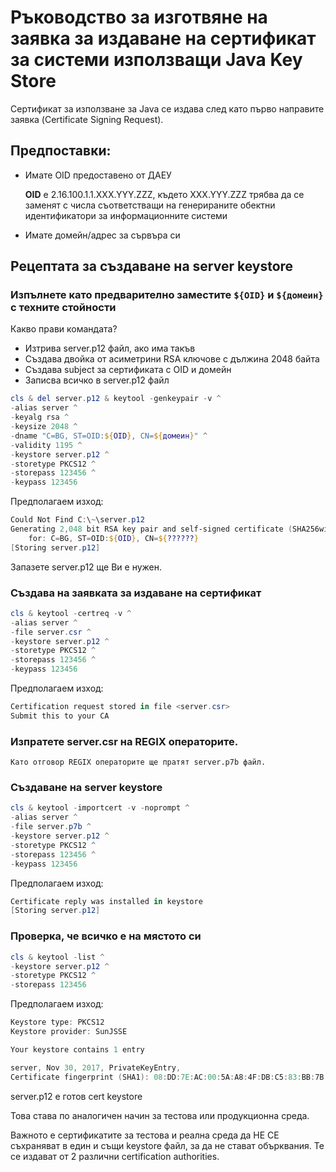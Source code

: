 # Ръководство за изготвяне на заявка за издаване на сертификат за системи използващи Java Key Store
Сертификат за използване за Java се издава след като първо направите заявка (Certificate Signing Request).

## Предпоставки:

* Имате OID предоставено от ДАЕУ

    **OID** е 2.16.100.1.1.XXX.YYY.ZZZ, където XXX.YYY.ZZZ трябва да се заменят с числа съответстващи на генерираните обектни идентификатори за информационните системи

* Имате домейн/адрес за сървъра си

## Рецептата за създаване на server keystore

### Изпълнете като предварително заместите `${OID}` и `${домеин}` с техните стойности

Какво прави командата?

- Изтрива server.p12 файл, ако има такъв
- Създава двойка от асиметрини RSA ключове с дължина 2048 байта
- Създава subject за сертификата с OID и домейн
- Записва всичко в server.p12 файл

```powershell
cls & del server.p12 & keytool -genkeypair -v ^
-alias server ^
-keyalg rsa ^
-keysize 2048 ^
-dname "C=BG, ST=OID:${OID}, CN=${домеин}" ^
-validity 1195 ^
-keystore server.p12 ^
-storetype PKCS12 ^
-storepass 123456 ^
-keypass 123456
```
Предполагаем изход:
```powershell
Could Not Find C:\~\server.p12
Generating 2,048 bit RSA key pair and self-signed certificate (SHA256withRSA) with a validity of 1,195 days
    for: C=BG, ST=OID:${OID}, CN=${??????}
[Storing server.p12]
```

Запазете server.p12 ще Ви е нужен.

### Създава на заявката за издаване на сертификат

```powershell
cls & keytool -certreq -v ^
-alias server ^
-file server.csr ^
-keystore server.p12 ^
-storetype PKCS12 ^
-storepass 123456 ^
-keypass 123456
```
Предполагаем изход:
```powershell
Certification request stored in file <server.csr>
Submit this to your CA
```
###  Изпратете server.csr на REGIX операторите.

    Като отговор REGIX операторите ще пратят server.p7b файл.

###  Създаване на server keystore
```powershell
cls & keytool -importcert -v -noprompt ^
-alias server ^
-file server.p7b ^
-keystore server.p12 ^
-storetype PKCS12 ^
-storepass 123456 ^
-keypass 123456
```
Предполагаем изход:
```powershell
Certificate reply was installed in keystore
[Storing server.p12]
```
###  Проверка, че всичко е на мястото си
```powershell
cls & keytool -list ^
-keystore server.p12 ^
-storetype PKCS12 ^
-storepass 123456
```
Предполагаем изход:
```powershell
Keystore type: PKCS12
Keystore provider: SunJSSE

Your keystore contains 1 entry

server, Nov 30, 2017, PrivateKeyEntry,
Certificate fingerprint (SHA1): 08:DD:7E:AC:00:5A:A8:4F:DB:C5:83:BB:7B:01:17:8F:47:50:91:A1 
```
   server.p12 e готов cert keystore

Това става по аналогичен начин за тестова или продукционна среда.

Важното е сертификатите за тестова и реална среда да НЕ СЕ съхраняват в един и същи keystore файл, за да не стават обърквания. Те се издават от 2 различни certification authorities.


